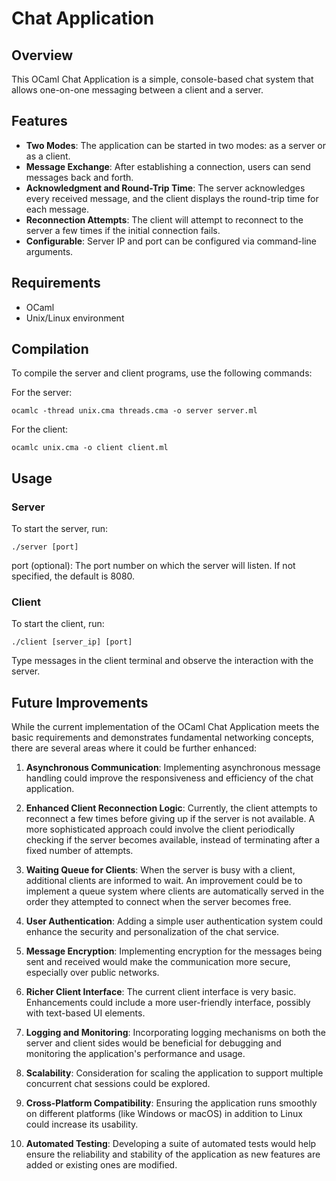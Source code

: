 # Chat Application

## Overview

This OCaml Chat Application is a simple, console-based chat system that allows one-on-one messaging between a client and a server. 

## Features

- **Two Modes**: The application can be started in two modes: as a server or as a client.
- **Message Exchange**: After establishing a connection, users can send messages back and forth.
- **Acknowledgment and Round-Trip Time**: The server acknowledges every received message, and the client displays the round-trip time for each message.
- **Reconnection Attempts**: The client will attempt to reconnect to the server a few times if the initial connection fails.
- **Configurable**: Server IP and port can be configured via command-line arguments.

## Requirements

- OCaml
- Unix/Linux environment

## Compilation

To compile the server and client programs, use the following commands:

For the server:

```
ocamlc -thread unix.cma threads.cma -o server server.ml
```

For the client:

```
ocamlc unix.cma -o client client.ml
```


## Usage

### Server

To start the server, run:

```
./server [port]
```

port (optional): The port number on which the server will listen. If not specified, the default is 8080.

### Client

To start the client, run:

```
./client [server_ip] [port]
```
Type messages in the client terminal and observe the interaction with the server.

## Future Improvements

While the current implementation of the OCaml Chat Application meets the basic requirements and demonstrates fundamental networking concepts, there are several areas where it could be further enhanced:

1. **Asynchronous Communication**: Implementing asynchronous message handling could improve the responsiveness and efficiency of the chat application.

2. **Enhanced Client Reconnection Logic**: Currently, the client attempts to reconnect a few times before giving up if the server is not available. A more sophisticated approach could involve the client periodically checking if the server becomes available, instead of terminating after a fixed number of attempts.

3. **Waiting Queue for Clients**: When the server is busy with a client, additional clients are informed to wait. An improvement could be to implement a queue system where clients are automatically served in the order they attempted to connect when the server becomes free.

4. **User Authentication**: Adding a simple user authentication system could enhance the security and personalization of the chat service.

5. **Message Encryption**: Implementing encryption for the messages being sent and received would make the communication more secure, especially over public networks.

6. **Richer Client Interface**: The current client interface is very basic. Enhancements could include a more user-friendly interface, possibly with text-based UI elements.

7. **Logging and Monitoring**: Incorporating logging mechanisms on both the server and client sides would be beneficial for debugging and monitoring the application's performance and usage.

8. **Scalability**: Consideration for scaling the application to support multiple concurrent chat sessions could be explored.

9. **Cross-Platform Compatibility**: Ensuring the application runs smoothly on different platforms (like Windows or macOS) in addition to Linux could increase its usability.

10. **Automated Testing**: Developing a suite of automated tests would help ensure the reliability and stability of the application as new features are added or existing ones are modified.
